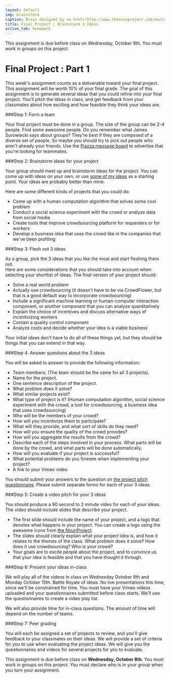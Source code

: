 ```yaml
---
layout: default
img: brainstorm
caption: Brain designed by <a href="http://www.thenounproject.com/marcusmichaels">Marcus Michaels</a> from the <a href="http://www.thenounproject.com">Noun Project</a>
title: Final Project | Brainstorm 3 Ideas
active_tab: homework
---
```



<div class="alert alert-info">
  This assignment is due before class on Wednesday, October 8th.  You must work in groups on this project.  </div>


Final Project<span class="text-muted"> : Part 1</span> 
=============================================================

This week's assignment counts as a deliverable toward your final project.  This assignment will be worth 10% of your final grade.  The goal of this assignment is to generate several ideas that you could refine into your final project.  You'll pitch the ideas in class, and get feedback from your classmates about how exciting and how feasible they think your ideas are.

###Step 1: Form a team

Your final project must be done in a group.  The size of the group can be 2-4 people.  Find some awesome people.  Do you remember what James Surowiecki says about groups?  They're best if they are composed of a diverse set of people.  So maybe you should try to pick out people who aren't already your friends.  Use the [Piazza message board](https://piazza.com/class/hzdefdi7bbl3xg?cid=5) to advertise that you're looking for teammates. 

###Step 2: Brainstorm ideas for your project

Your group should meet up and brainstorm ideas for the project.  You can come up with ideas on your own, or use [some of my ideas](http://crowdsourcing-class.org/project.html) as a starting point.  Your ideas are probably better than mine.

Here are some different kinds of projects that you could do:

* Come up with a human computation algorithm that solves some cool problem
* Conduct a social science experiment with the crowd or analyze data from social media
* Create tools that improve crowdsourcing platform for requesters or for workers
* Develop a business idea that uses the crowd like in the companies that we've been profiling


###Step 3: Flesh out 3 ideas

As a group, pick the 3 ideas that you like the most and start fleshing them out.   
Here are some considerations that you should take into account when selecting your shortlist of ideas.  The final version of your project should:

* Solve a real world problem
* Actually use crowdsourcing (it doesn’t have to be via CrowdFlower, but that is a good default way to incorporate crowdsourcing)
* Include a significant machine learning or human-computer interaction component, or another component that you can analyze quantitatively
* Explain the choice of incentives and discuss alternative ways of incentivizing workers
* Contain a quality control component
* Analyze costs and decide whether your idea is a viable business

Your initial ideas don't have to do all of these things yet, but they should be things that you can extend in that way.

###Step 4: Answer questions about the 3 ideas

You will be asked to answer to provide the following information:

* Team members. (The team should be the same for all 3 projects).  
* Name for the project.  
* One sentence description of the project.
* What problem does it solve? 
* What similar projects exist? 
* What type of project is it? (Human computation algorithm, social science experiment with the crowd, a tool for crowdsourcing, a business idea that uses crowdsourcing)
* Who will be the members of your crowd? 
* How will you incentivize them to participate?
* What will they provide, and what sort of skills do they need?
* How will you ensure the quality of the crowd provides? 
* How will you aggregate the results from the crowd?
* Describe each of the steps involved in your process.  What parts will be done by the crowd, and what parts will be done automatically. 
* How will you evaluate if your project is successful? 
* What potential problems do you foresee when implementing your project?
* A link to your Vimeo video

You should submit your answers to the question on [the project pitch questionnaire](https://docs.google.com/forms/d/1MjPIdJVrGNCjzrvVspYIek7nW-mulxoVxiZnEKN3RJY/viewform?usp=send_form).  Please submit separate forms for each of your 3 ideas.

###Step 5: Create a video pitch for your 3 ideas

You should produce a 90 second to 2 minute video for each of your ideas.  The video should include slides that describe your project.  

* The first slide should include the name of your project, and a logo that denotes what happens in your project.  You can create a logo using the awesome icons from [the NounProject](http://thenounproject.com).
* The slides should clearly explain what your project idea is, and how it relates to the themes of the class.  What problem does it solve?  How does it use crowdsourcing?  Who is your crowd?  
* Your goals are to excite people about the project, and to convince us that your idea is feasible and that you have thought it through.


###Step 6: Present your ideas in-class

We will play all of the videos in class on Wednesday October 8th and Monday October 15th. Battle Royale of ideas.  No live presentations this time, since we'll be constrained for time.  You must have your Vimeo videos uploaded and your questionnaires submitted before class starts.  We'll use the questionnaires to create a video play list.  

We will also provide time for in-class questions.  The amount of time will depend on the number of teams.

###Step 7: Peer grading

You will each be assigned a set of projects to review, and you'll give feedback to your classmates on their ideas.  We will provide a set of criteria for you to use when evaluating the project ideas.  We will give you the questionnaires and videos for several projects for you to evaluate.

This assignment is due before class on <b>Wednesday, October 8th</b>.  You must work in groups on this project.  You must declare who is in your group when you turn your assignment.  
